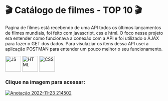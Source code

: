 
#  🎬 Catálogo de filmes - TOP 10  🎬

Pagina de filmes está recebendo de uma API todos os últimos lançamentos de filmes mundiais, foi feito com javascript, css e html. 
O foco nesse projeto era entender como funcionava a conexão com a API e foi utilizado o AJAX para fazer o GET dos dados. Para visulaziar os itens dessa API usei a aplicação POSTMAN para entender um pouco melhor o seu funcionamento.

<div style="display:inline_block" >
  
  <img align="center" alt="JS" src="https://upload.wikimedia.org/wikipedia/commons/3/3b/Javascript_Logo.png" style="height:50px; width:auto" target="_blank">
  <img align="center" alt="HTML" src="https://cdn-icons-png.flaticon.com/512/1051/1051277.png?w=360" style="height:50px; width:auto" target="_blank">
  <img align="center" alt="CSS" src="https://upload.wikimedia.org/wikipedia/commons/thumb/6/62/CSS3_logo.svg/800px-CSS3_logo.svg.png" style="height:50px; width:auto" target="_blank">
  
### Clique na imagem para acessar:

[![Anotação 2022-11-23 214502](https://user-images.githubusercontent.com/61170444/203669909-f0dc2ef6-9772-48dd-8efa-a18217e75fc7.png)](https://caioassis-dev.github.io/CatalogoFilmes/)

